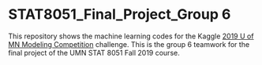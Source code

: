 # STAT8051_Final_Project_Group 6

This repository shows the machine learning codes for the Kaggle [2019 U of MN Modeling Competition](https://www.kaggle.com/c/mn2019comp/overview) challenge. This is the group 6 teamwork for the final project of the UMN STAT 8051 Fall 2019 course. 
